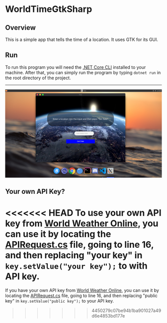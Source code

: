 # WorldTimeGtkSharp
## Overview
This is a simple app that tells the time of a location. It uses GTK for its GUI.
## Run
To run this program you will need the [.NET Core CLI](https://dotnet.microsoft.com/download) installed to your machine. After that, you can simply run the program by typing `dotnet run` in the root directory of the project.
***
![Example of the app](img/example.png)
## Your own API Key?
<<<<<<< HEAD
To use your own API key from [World Weather Online](https://www.worldweatheronline.com/), you can use it by locating the [APIRequest.cs](https://github.com/tayinde/WorldTimeGtkSharp/blob/a3d80b67c8e91104a767ada1db395a04e8dc1aac/APIRequest.cs#L16) file, going to line 16, and then replacing "your key" in `key.setValue("your key");` to with API key.
=======
If you have your own API key from [World Weather Online](https://www.worldweatheronline.com/), you can use it by locating the [APIRequest.cs](https://github.com/tayinde/WorldTimeGtkSharp/blob/a3d80b67c8e91104a767ada1db395a04e8dc1aac/APIRequest.cs#L16) file, going to line 16, and then replacing "public key" in `key.setValue("public key");` to your API key.
>>>>>>> 4450279c07be94b1ba901027a49d6e4853bd177e
